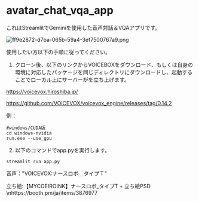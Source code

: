 # avatar_chat_vqa_app

これはStreamlitでGeminiを使用した音声対話＆VQAアプリです。

![ff9e2872-d7ba-065b-59a4-3ef7500767a9.png](https://qiita-image-store.s3.ap-northeast-1.amazonaws.com/0/3523467/f38adc06-3426-9057-6344-09d1722f486a.png)


使用したい方以下の手順に従ってください。

1. クローン後、以下のリンクからVOICEBOXをダウンロード、もしくは自身の環境に対応したパッケージを同じディレクトリにダウンロードし、起動することでローカル上にサーバーがを立ち上げます。

https://voicevox.hiroshiba.jp/

https://github.com/VOICEVOX/voicevox_engine/releases/tag/0.14.2

例：

```
#windows/CUDA版
cd windows-nvidia
run.exe --use_gpu
```

2. 以下のコマンドでapp.pyを実行します。

```python:python
streamlit run app.py
```

音声："VOICEVOX:ナースロボ＿タイプＴ"

立ち絵:【MYCOEIROINK】ナースロボ_タイプT + 立ち絵PSD
\nhttps://booth.pm/ja/items/3876977


